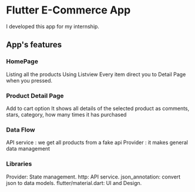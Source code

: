 # Flutter E-Commerce App

I developed this app for my internship.

## App's features
### HomePage
Listing all the products
Using Listview 
Every item direct you to Detail Page when you pressed.

### Product Detail Page
Add to cart option
It shows all details of the selected product as comments, stars, category, how many times it has purchased

### Data Flow
API service : we get all products from a fake api 
Provider : it makes general data management

### Libraries
Provider: State management.
http: API service.
json_annotation: convert json to data models.
flutter/material.dart: UI and Design.

